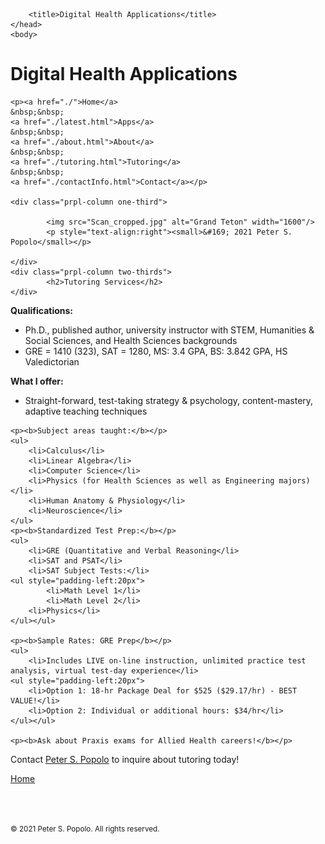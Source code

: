 <html>
	<head>
		<meta charset="UTF-8" />
		<meta name="viewport" content="width=device-width, initial-scale=1, maximum-scale=1, user-scalable=no" />
		<meta http-equiv="X-UA-Compatible" content="IE=edge" />


		<title>Digital Health Applications</title>
	</head>
	<body>
	
<div class="prpl-row">
	<div class="prpl-column two-thirds">
			<h1>Digital Health Applications</h1>
	</div>
	
	<p><a href="./">Home</a>
	&nbsp;&nbsp;
	<a href="./latest.html">Apps</a>
	&nbsp;&nbsp;
	<a href="./about.html">About</a>
	&nbsp;&nbsp;
	<a href="./tutoring.html">Tutoring</a>
	&nbsp;&nbsp;
	<a href="./contactInfo.html">Contact</a></p>
	
	<div class="prpl-column one-third">
	
  			<img src="Scan_cropped.jpg" alt="Grand Teton" width="1600"/>
  			<p style="text-align:right"><small>&#169; 2021 Peter S. Popolo</small></p>

	</div>
	<div class="prpl-column two-thirds">
			<h2>Tutoring Services</h2>
	</div>
</div>

<div class="prpl-row">
	<p><b>Qualifications:</b></p> 
	<ul>
  		<li>Ph.D., published author, university instructor with STEM, Humanities & Social Sciences, and Health Sciences backgrounds</li>
		<li>GRE = 1410 (323), SAT = 1280, MS: 3.4 GPA, BS: 3.842 GPA, HS Valedictorian</li>
	</ul>
	<p><b>What I offer:</b></p> 
	<ul>
  		<li>Straight-forward, test-taking strategy & psychology, content-mastery, adaptive teaching techniques</li>
	</ul>
	
	<p><b>Subject areas taught:</b></p>
	<ul>
  		<li>Calculus</li>
		<li>Linear Algebra</li>
		<li>Computer Science</li>
		<li>Physics (for Health Sciences as well as Engineering majors)</li>
		<li>Human Anatomy & Physiology</li>
		<li>Neuroscience</li>
	</ul>
	<p><b>Standardized Test Prep:</b></p>
	<ul>
		<li>GRE (Quantitative and Verbal Reasoning</li>
		<li>SAT and PSAT</li>
		<li>SAT Subject Tests:</li>
	<ul style="padding-left:20px">
    		<li>Math Level 1</li>
    		<li>Math Level 2</li>
		<li>Physics</li>
	</ul></ul>
	
	<p><b>Sample Rates: GRE Prep</b></p>
	<ul>
		<li>Includes LIVE on-line instruction, unlimited practice test analysis, virtual test-day experience</li>
	<ul style="padding-left:20px">
  		<li>Option 1: 18-hr Package Deal for $525 ($29.17/hr) - BEST VALUE!</li>
		<li>Option 2: Individual or additional hours: $34/hr</li>
	</ul></ul>
	
	<p><b>Ask about Praxis exams for Allied Health careers!</b></p>

</div>

<p>Contact <a href="mailto:peterpopolo@gmail.com?subject=Tutoring inquiry"> Peter S. Popolo</a> to inquire about tutoring today!</p>

<a href="./">Home</a>

<br><br><p><small>&#169; 2021 Peter S. Popolo. All rights reserved.</small></p>

